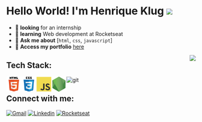 # Hello World! I'm Henrique Klug <img src="https://media1.giphy.com/media/C7yrmfAcGSLLvThkUw/giphy.gif?cid=ecf05e47asoekn6z8pza287fy6cki1ygz4z0j914qppl8v24&rid=giphy.gif&ct=g" width="30px">
- 🔭 **looking** for an internship
- 🚀 **learning** Web development at Rocketseat 
- 💬 **Ask me about** [```html```, ```css```, ```javascript```]
- 🔗 **Access my portfolio** <a href="https://hklug001.github.io/Portfolio/" target="_blank">here</a>

<img src="https://github-readme-stats.vercel.app/api/top-langs/?username=Hklug001&layout=compact&theme=tokyonight" align="right">

## Tech Stack:
<img src="https://raw.githubusercontent.com/devicons/devicon/master/icons/html5/html5-original-wordmark.svg" alt="html5" width="40" height="40" align="left"/>
<img src="https://raw.githubusercontent.com/devicons/devicon/master/icons/css3/css3-original-wordmark.svg" alt="css3" width="40" height="40" align="left"/>
<img src="https://raw.githubusercontent.com/devicons/devicon/master/icons/javascript/javascript-original.svg" alt="javascript" width="40" height="40" align="left"/>
<img src="https://raw.githubusercontent.com/github/explore/80688e429a7d4ef2fca1e82350fe8e3517d3494d/topics/nodejs/nodejs.png" width="40" height="40" align="left"/>
<img src="https://www.vectorlogo.zone/logos/git-scm/git-scm-icon.svg" alt="git" width="40" height="40"/>

## Connect with me:
[![Gmail](https://img.shields.io/badge/Gmail-henriqueklug%40gmail.com-critical)](mailto:henriqueklug@gmail.com) 
[![Linkedin](https://img.shields.io/badge/My%20profile-Linkedin-informational)](https://www.linkedin.com/in/henrique-klug)
[![Rocketseat](https://img.shields.io/badge/My%20profile-Rocketseat-blueviolet)](https://app.rocketseat.com.br/me/henrique-klug-09107)
